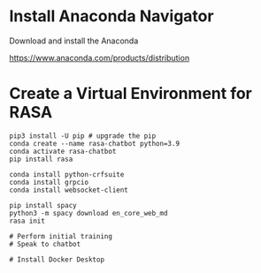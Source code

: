 # Install Anaconda Navigator
Download and install the Anaconda

https://www.anaconda.com/products/distribution

# Create a Virtual Environment for RASA
```
pip3 install -U pip # upgrade the pip
conda create --name rasa-chatbot python=3.9
conda activate rasa-chatbot
pip install rasa

conda install python-crfsuite
conda install grpcio
conda install websocket-client

pip install spacy
python3 -m spacy download en_core_web_md
rasa init

# Perform initial training
# Speak to chatbot

# Install Docker Desktop
```
